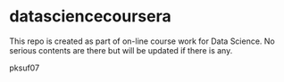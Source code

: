 # datasciencecoursera

This repo is created as part of on-line course work for Data Science.
No serious contents are there but will be updated if there is any.

pksuf07
